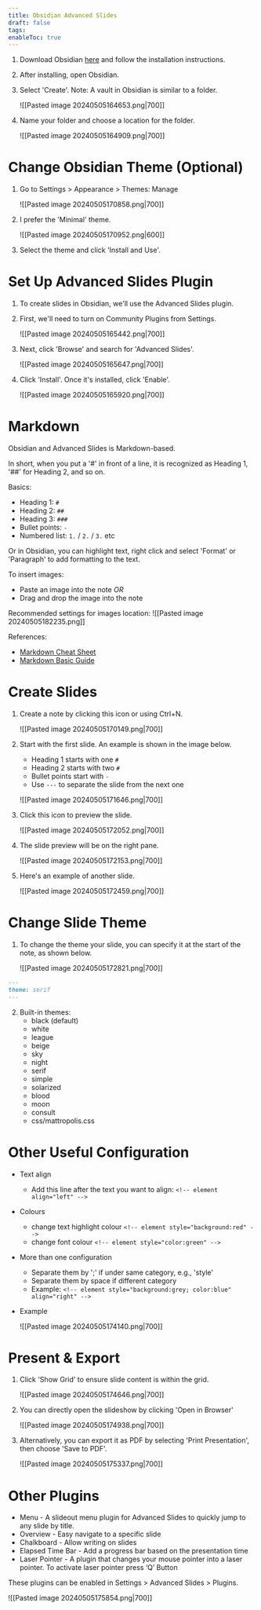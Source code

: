 ```yaml
---
title: Obsidian Advanced Slides
draft: false
tags: 
enableToc: true
---
```

1. Download Obsidian [here](https://obsidian.md/download) and follow the installation instructions.
2. After installing, open Obsidian.
3. Select 'Create'. Note: A vault in Obsidian is similar to a folder.

	![[Pasted image 20240505164653.png|700]]
4. Name your folder and choose a location for the folder.

	![[Pasted image 20240505164909.png|700]]

# Change Obsidian Theme (Optional)
1. Go to Settings > Appearance > Themes: Manage

	![[Pasted image 20240505170858.png|700]]
1. I prefer the 'Minimal' theme.

	![[Pasted image 20240505170952.png|600]]
1. Select the theme and click 'Install and Use'.

# Set Up Advanced Slides Plugin
1. To create slides in Obsidian, we'll use the Advanced Slides plugin.
2. First, we'll need to turn on Community Plugins from Settings.

	![[Pasted image 20240505165442.png|700]]
1. Next, click 'Browse' and search for 'Advanced Slides'.

	![[Pasted image 20240505165647.png|700]]
1. Click 'Install'. Once it's installed, click 'Enable'.

	![[Pasted image 20240505165920.png|700]]

# Markdown
Obsidian and Advanced Slides is Markdown-based. 

In short, when you put a '#' in front of a line, it is recognized as Heading 1, '##' for Heading 2, and so on.

Basics:
- Heading 1: `#`
- Heading 2: `##`
- Heading 3: `###`
- Bullet points: `-`
- Numbered list: `1.` / `2.` / `3.` etc

Or in Obsidian, you can highlight text, right click and select 'Format' or 'Paragraph' to add formatting to the text.

To insert images:
- Paste an image into the note *OR*
- Drag and drop the image into the note

Recommended settings for images location:
![[Pasted image 20240505182235.png]]


References:
- [Markdown Cheat Sheet](https://www.markdownguide.org/cheat-sheet/)
- [Markdown Basic Guide](https://www.markdownguide.org/basic-syntax/)

# Create Slides
1. Create a note by clicking this icon or using Ctrl+N.

	![[Pasted image 20240505170149.png|700]]
1. Start with the first slide. An example is shown in the image below. 
	- Heading 1 starts with one `#`
	- Heading 2 starts with two `#`
	- Bullet points start with `-`
	- Use `---` to separate the slide from the next one

	![[Pasted image 20240505171646.png|700]]
1. Click this icon to preview the slide.

	![[Pasted image 20240505172052.png|700]]
1. The slide preview will be on the right pane.

	![[Pasted image 20240505172153.png|700]]
1. Here's an example of another slide.

	![[Pasted image 20240505172459.png|700]]

# Change Slide Theme
1. To change the theme your slide, you can specify it at the start of the note, as shown below.

	![[Pasted image 20240505172821.png|700]]
```markdown
---
theme: serif
---
```
2. Built-in themes:
	- black (default)
	- white
	- league
	- beige
	- sky
	- night
	- serif
	- simple
	- solarized
	- blood
	- moon
	- consult
	- css/mattropolis.css

# Other Useful Configuration
- Text align
	- Add this line after the text you want to align: `<!-- element align="left" -->`
- Colours
	- change text highlight colour `<!-- element style="background:red" -->`
	- change font colour `<!-- element style="color:green" -->`
- More than one configuration
	- Separate them by ';' if under same category, e.g., 'style'
	- Separate them by space if different category
	- Example: `<!-- element style="background:grey; color:blue" align="right" -->`
- Example

	![[Pasted image 20240505174140.png|700]]

# Present & Export
1. Click 'Show Grid' to ensure slide content is within the grid.

	![[Pasted image 20240505174646.png|700]]
1. You can directly open the slideshow by clicking 'Open in Browser'

	![[Pasted image 20240505174938.png|700]]
1. Alternatively, you can export it as PDF by selecting 'Print Presentation', then choose 'Save to PDF'.

	![[Pasted image 20240505175337.png|700]]

# Other Plugins
- Menu - A slideout menu plugin for Advanced Slides to quickly jump to any slide by title.
- Overview - Easy navigate to a specific slide
- Chalkboard - Allow writing on slides
- Elapsed Time Bar - Add a progress bar based on the presentation time
- Laser Pointer - A plugin that changes your mouse pointer into a laser pointer. To activate laser pointer press ‘Q’ Button

These plugins can be enabled in Settings > Advanced Slides > Plugins.

![[Pasted image 20240505175854.png|700]]
